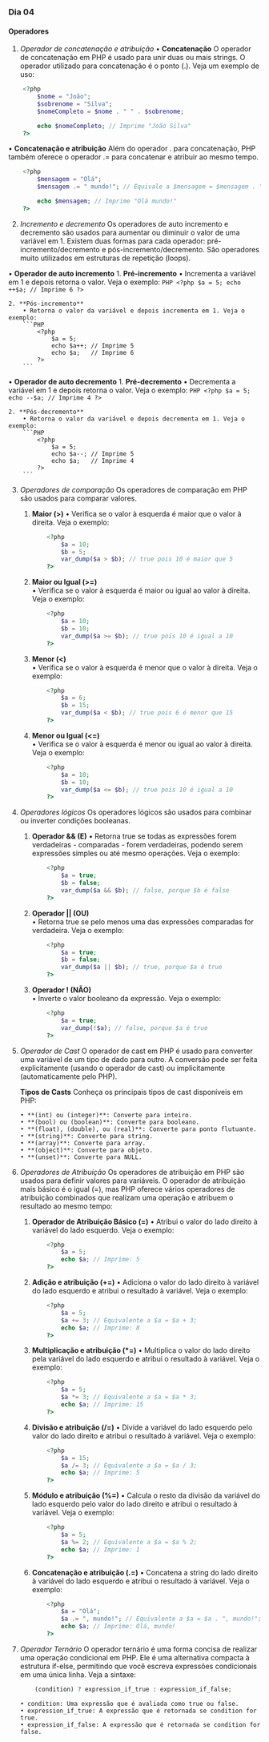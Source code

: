 ### Dia 04

#### Operadores

01. _Operador de concatenação e atribuição_
• **Concatenação**
O operador de concatenação em PHP é usado para unir duas ou mais strings. O operador utilizado para concatenação é o ponto (.). Veja um exemplo de uso:
```PHP
    <?php
        $nome = "João";
        $sobrenome = "Silva";
        $nomeCompleto = $nome . " " . $sobrenome;

        echo $nomeCompleto; // Imprime "João Silva"
    ?>
```

• **Concatenação e atribuição**
Além do operador . para concatenação, PHP também oferece o operador .= para concatenar e atribuir ao mesmo tempo.
```PHP
    <?php
        $mensagem = "Olá";
        $mensagem .= " mundo!"; // Equivale a $mensagem = $mensagem . " mundo!";

        echo $mensagem; // Imprime "Olá mundo!"
    ?>
```

02. _Incremento e decremento_
Os operadores de auto incremento e decremento são usados para aumentar ou diminuir o valor de uma variável em 1. Existem duas formas para cada operador: pré-incremento/decremento e pós-incremento/decremento. São operadores muito utilizados em estruturas de repetição (loops).

• **Operador de auto incremento**
    1. **Pré-incremento**
        • Incrementa a variável em 1 e depois retorna o valor. Veja o exemplo:
        ```PHP
            <?php
                $a = 5;
                echo ++$a; // Imprime 6
            ?>
        ```
    
    2. **Pós-incremento**
        • Retorna o valor da variável e depois incrementa em 1. Veja o exemplo:
        ```PHP
            <?php
                $a = 5;
                echo $a++; // Imprime 5
                echo $a;   // Imprime 6
            ?>
        ```

• **Operador de auto decremento**
    1. **Pré-decremento**
        • Decrementa a variável em 1 e depois retorna o valor. Veja o exemplo:
        ```PHP
            <?php
                $a = 5;
                echo --$a; // Imprime 4
            ?>
        ```
    
    2. **Pós-decremento**
        • Retorna o valor da variável e depois decrementa em 1. Veja o exemplo:
        ```PHP
            <?php
                $a = 5;
                echo $a--; // Imprime 5
                echo $a;   // Imprime 4
            ?>
        ```


03. _Operadores de comparação_
Os operadores de comparação em PHP são usados para comparar valores.

    1. **Maior (>)**
        • Verifica se o valor à esquerda é maior que o valor à direita. Veja o exemplo:
        ```PHP
            <?php
                $a = 10;
                $b = 5;
                var_dump($a > $b); // true pois 10 é maior que 5
            ?>
        ```

    2. **Maior ou Igual (>=)**    
        • Verifica se o valor à esquerda é maior ou igual ao valor à direita. Veja o exemplo:
        ```PHP
            <?php
                $a = 10;
                $b = 10;
                var_dump($a >= $b); // true pois 10 é igual a 10
            ?>
        ```

    3. **Menor (<)**    
        • Verifica se o valor à esquerda é menor que o valor à direita. Veja o exemplo:
        ```PHP
            <?php
                $a = 6;
                $b = 15;
                var_dump($a < $b); // true pois 6 é menor que 15
            ?>
        ```

    4. **Menor ou Igual (<=)**    
        • Verifica se o valor à esquerda é menor ou igual ao valor à direita. Veja o exemplo:
        ```PHP
            <?php
                $a = 10;
                $b = 10;
                var_dump($a <= $b); // true pois 10 é igual a 10
            ?>
        ```


04. _Operadores lógicos_
Os operadores lógicos são usados para combinar ou inverter condições booleanas.

    1. **Operador && (E)**
        • Retorna true se todas as expressões forem verdadeiras - comparadas - forem verdadeiras, podendo serem expressões simples ou até mesmo operações. Veja o exemplo:
        ```PHP
            <?php
                $a = true;
                $b = false;
                var_dump($a && $b); // false, porque $b é false
            ?>
        ```

    2. **Operador || (OU)**    
        • Retorna true se pelo menos uma das expressões comparadas for verdadeira. Veja o exemplo:
        ```PHP
            <?php
                $a = true;
                $b = false;
                var_dump($a || $b); // true, porque $a é true
            ?>
        ```

    3. **Operador ! (NÃO)**    
        • Inverte o valor booleano da expressão. Veja o exemplo:
        ```PHP
            <?php
                $a = true;
                var_dump(!$a); // false, porque $a é true
            ?>
        ```


05. _Operador de Cast_
O operador de cast em PHP é usado para converter uma variável de um tipo de dado para outro. A conversão pode ser feita explicitamente (usando o operador de cast) ou implicitamente (automaticamente pelo PHP).

    **Tipos de Casts**
        Conheça os principais tipos de cast disponíveis em PHP:

        • **(int) ou (integer)**: Converte para inteiro.
        • **(bool) ou (boolean)**: Converte para booleano.
        • **(float), (double), ou (real)**: Converte para ponto flutuante.
        • **(string)**: Converte para string.
        • **(array)**: Converte para array.
        • **(object)**: Converte para objeto.
        • **(unset)**: Converte para NULL.


06. _Operadores de Atribuição_
Os operadores de atribuição em PHP são usados para definir valores para variáveis. O operador de atribuição mais básico é o igual (=), mas PHP oferece vários operadores de atribuição combinados que realizam uma operação e atribuem o resultado ao mesmo tempo:

    1. **Operador de Atribuição Básico (=)**
        • Atribui o valor do lado direito à variável do lado esquerdo. Veja o exemplo:
        ```PHP
            <?php
                $a = 5;
                echo $a; // Imprime: 5
            ?>
        ```

    2. **Adição e atribuição (+=)**
        • Adiciona o valor do lado direito à variável do lado esquerdo e atribui o resultado à variável. Veja o exemplo:
        ```PHP
            <?php
                $a = 5;
                $a += 3; // Equivalente a $a = $a + 3;
                echo $a; // Imprime: 8
            ?>
        ```

    3. **Multiplicação e atribuição (*=)**
        • Multiplica o valor do lado direito pela variável do lado esquerdo e atribui o resultado à variável. Veja o exemplo:
        ```PHP
            <?php
                $a = 5;
                $a *= 3; // Equivalente a $a = $a * 3;
                echo $a; // Imprime: 15
            ?>
        ```

    4. **Divisão e atribuição (/=)**
        • Divide a variável do lado esquerdo pelo valor do lado direito e atribui o resultado à variável. Veja o exemplo:
        ```PHP
            <?php
                $a = 15;
                $a /= 3; // Equivalente a $a = $a / 3;
                echo $a; // Imprime: 5
            ?>
        ```

    5. **Módulo e atribuição (%=)**
        • Calcula o resto da divisão da variável do lado esquerdo pelo valor do lado direito e atribui o resultado à variável. Veja o exemplo:
        ```PHP
            <?php
                $a = 5;
                $a %= 2; // Equivalente a $a = $a % 2;
                echo $a; // Imprime: 1
            ?>
        ```

    6. **Concatenação e atribuição (.=)**
        • Concatena a string do lado direito à variável do lado esquerdo e atribui o resultado à variável. Veja o exemplo:
        ```PHP
            <?php
                $a = "Olá";
                $a .= ", mundo!"; // Equivalente a $a = $a . ", mundo!";
                echo $a; // Imprime: Olá, mundo!
            ?>
        ```


07. _Operador Ternário_
O operador ternário é uma forma concisa de realizar uma operação condicional em PHP. Ele é uma alternativa compacta à estrutura if-else, permitindo que você escreva expressões condicionais em uma única linha. Veja a sintaxe:
    ```PHP
        (condition) ? expression_if_true : expression_if_false;
    ```
        • condition: Uma expressão que é avaliada como true ou false.
        • expression_if_true: A expressão que é retornada se condition for true.
        • expression_if_false: A expressão que é retornada se condition for false.